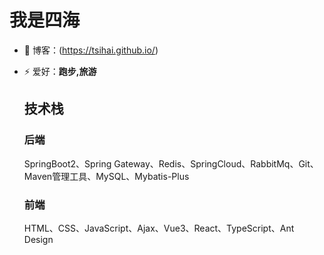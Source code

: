 # 我是四海

- 📝 博客：(https://tsihai.github.io/)
- ⚡ 爱好：**跑步,旅游**

  ## 技术栈
  ### 后端
  SpringBoot2、Spring Gateway、Redis、SpringCloud、RabbitMq、Git、Maven管理工具、MySQL、Mybatis-Plus

  ### 前端
  HTML、CSS、JavaScript、Ajax、Vue3、React、TypeScript、Ant Design 
